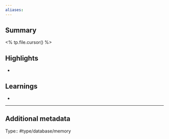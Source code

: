 ```yaml
---
aliases: 
---
```

## Summary
<% tp.file.cursor() %>

## Highlights 
- 

## Learnings 
- 

---
## Additional metadata
Type:: #type/database/memory 
